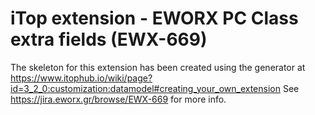 # iTop extension - EWORX PC Class extra fields (EWX-669)

The skeleton for this extension has been created using the generator at https://www.itophub.io/wiki/page?id=3_2_0:customization:datamodel#creating_your_own_extension
See https://jira.eworx.gr/browse/EWX-669 for more info.
